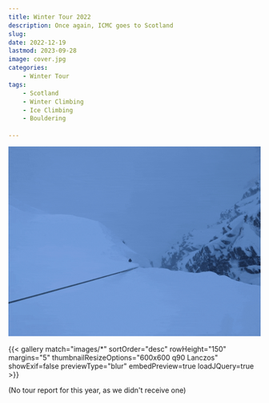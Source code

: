```yaml
---
title: Winter Tour 2022
description: Once again, ICMC goes to Scotland
slug: 
date: 2022-12-19
lastmod: 2023-09-28
image: cover.jpg
categories:
    - Winter Tour
tags:
    - Scotland
    - Winter Climbing
    - Ice Climbing
    - Bouldering

---
```



![Topping out to safety](ezgif-2-eb98ce3e12.gif)

{{< gallery match="images/*" sortOrder="desc" rowHeight="150" margins="5" thumbnailResizeOptions="600x600 q90 Lanczos" showExif=false previewType="blur" embedPreview=true loadJQuery=true >}}

(No tour report for this year, as we didn't receive one)
